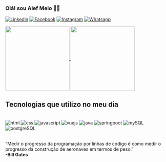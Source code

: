 
### Olá! sou Alef Melo 👋🏼

[![Linkedin](https://img.shields.io/badge/LinkedIn-0077B5?style=for-the-badge&logo=linkedin&logoColor=white)](https://www.linkedin.com/in/alef-mello-pires-/)
[![Facebook](https://img.shields.io/badge/Facebook-1877F2?style=for-the-badge&logo=facebook&logoColor=white)](https://www.facebook.com/profile.php?id=100006614534670)
[![Instagram](https://img.shields.io/badge/Instagram-E4405F?style=for-the-badge&logo=instagram&logoColor=white)](https://www.instagram.com/alf.text/)
[![Whatsapp](https://img.shields.io/badge/WhatsApp-25D366?style=for-the-badge&logo=whatsapp&logoColor=white)](+555481051182)

<a href="https://github.com/anuraghazra/github-readme-stats">
  <img height=200 align="center" src="https://github-readme-stats.vercel.app/api?username=Alef011&show_icons=true&theme=merko" />
</a>
<a href="https://github.com/anuraghazra/convoychat">
  <img height=200 align="center" src="https://github-readme-stats.vercel.app/api/top-langs?username=anuraghazra&hide=typeScript,glsl,rust,astro,makefile,go,python,shell,lua,assembly,scala,ada,objective-c,haxe,d&layout=donut&langs_count=8&card_width=320" />
</a>



## Tecnologias que utilizo no meu dia

<div style="display: inline_block"><br/>
<img align="center" alt="html" src="https://img.shields.io/badge/HTML5-E34F26?style=for-the-badge&logo=html5&logoColor=white" />
<img align="center" alt="css" src="https://img.shields.io/badge/CSS3-1572B6?style=for-the-badge&logo=css3&logoColor=white" />
<img align="center" alt="javascript" src="https://img.shields.io/badge/JavaScript-323330?style=for-the-badge&logo=javascript&logoColor=F7DF1E" />
<img align="center" alt="vuejs" src="https://img.shields.io/badge/Vue.js-35495E?style=for-the-badge&logo=vue.js&logoColor=4FC08D" />
<img align="center" alt="java" src="https://img.shields.io/badge/Java-ED8B00?style=for-the-badge&logo=openjdk&logoColor=white" />
<img align="center" alt="springboot" src="https://img.shields.io/badge/Spring-6DB33F?style=for-the-badge&logo=spring&logoColor=white" />
<img align="center" alt="mySQL" src="https://img.shields.io/badge/MySQL-00000F?style=for-the-badge&logo=mysql&logoColor=white" />
<img align="center" alt="postgreSQL" src="https://img.shields.io/badge/PostgreSQL-316192?style=for-the-badge&logo=postgresql&logoColor=white" />
<div><br/>

<span>“Medir o progresso da programação por linhas de código é como medir o progresso da construção de aeronaves em termos de peso.”<br/>
<strong>-Bill Gates</strong>
<span/>
